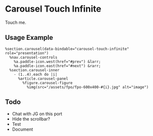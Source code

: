 
# Carousel Touch Infinite
Touch me.

## Usage Example

<!--~ markup/carousel_touch_infinite.html.haml -->
```haml
%section.carousel(data-bindable="carousel-touch-infinite" role="presentation")
  %nav.carousel-controls
    %a.paddle-icon.west(href="#prev") &larr;
    %a.paddle-icon.east(href="#next") &rarr;
  %section.carousel-inner
    - (1..4).each do |i|
      %article.carousel-panel
        %figure.carousel-figure
          %img(src="/assets/fpo/fpo-600x400-#{i}.jpg" alt="image")
```
<!-- end -->

## Todo
- Chat with JG on this port
- Hide the scrollbar?
- Test
- Document

